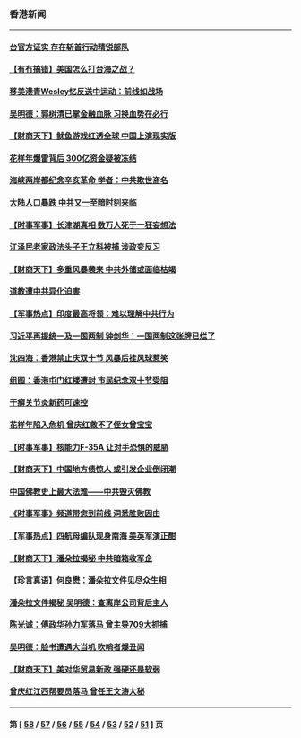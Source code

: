 ### 香港新闻
---
#### [台官方证实 存在斩首行动精锐部队](../../pages/ncid1349362/n13300186.md) 
#### [【有冇搞错】美国怎么打台海之战？](../../pages/ncid1349362/n13302548.md) 
#### [移美港青Wesley忆反送中运动：前线如战场](../../pages/ncid1349362/n13300612.md) 
#### [吴明德：郭树清已掌金融血脉 习换血势在必行](../../pages/ncid1349362/n13303124.md) 
#### [【财商天下】鱿鱼游戏红透全球 中国上演现实版](../../pages/ncid1349362/n13302296.md) 
#### [花样年爆雷背后 300亿资金疑被冻结](../../pages/ncid1349362/n13301055.md) 
#### [海峡两岸都纪念辛亥革命 学者：中共欺世盗名](../../pages/ncid1349362/n13300455.md) 
#### [大陆人口暴跌 中共又一至暗时刻来临](../../pages/ncid1349362/n13300707.md) 
#### [【时事军事】长津湖真相 数万人死于一狂妄想法](../../pages/ncid1349362/n13297695.md) 
#### [江泽民老家政法头子王立科被捕 涉政变反习](../../pages/ncid1349362/n13300282.md) 
#### [【财商天下】多重风暴袭来 中共外储或面临枯竭](../../pages/ncid1349362/n13299714.md) 
#### [道教遭中共异化迫害](../../pages/ncid1349362/n13281463.md) 
#### [【军事热点】印度最高将领：难以理解中共行为](../../pages/ncid1349362/n13297561.md) 
#### [习近平再提统一及一国两制 钟剑华：一国两制这张牌已烂了](../../pages/ncid1349362/n13298204.md) 
#### [沈四海：香港禁止庆双十节 风暴后挂风球惹笑](../../pages/ncid1349362/n13295820.md) 
#### [组图：香港屯门红楼遭封 市民纪念双十节受阻](../../pages/ncid1349362/n13296665.md) 
#### [干癣关节炎新药可速控](../../pages/ncid1349362/n13295902.md) 
#### [花样年陷入危机 曾庆红救不了侄女曾宝宝](../../pages/ncid1349362/n13292612.md) 
#### [【时事军事】核能力F-35A 让对手恐惧的威胁](../../pages/ncid1349362/n13291358.md) 
#### [【财商天下】中国地方债惊人 或引发企业倒闭潮](../../pages/ncid1349362/n13293154.md) 
#### [中国佛教史上最大法难——中共毁灭佛教](../../pages/ncid1349362/n13281397.md) 
#### [《时事军事》频道带您到前线 洞悉胜败因由](../../pages/ncid1349362/n13291934.md) 
#### [【军事热点】四航母编队现身南海 美英军演正酣](../../pages/ncid1349362/n13291331.md) 
#### [【财商天下】潘朵拉揭秘 中共暗箱收军企](../../pages/ncid1349362/n13291302.md) 
#### [【珍言真语】何良懋：潘朵拉文件见尽众生相](../../pages/ncid1349362/n13290078.md) 
#### [潘朵拉文件揭秘 吴明德：查离岸公司背后主人](../../pages/ncid1349362/n13290142.md) 
#### [陈光诚：傅政华孙力军落马 曾主导709大抓捕](../../pages/ncid1349362/n13290075.md) 
#### [吴明德：脸书遭遇大当机 吹哨者爆丑闻](../../pages/ncid1349362/n13289991.md) 
#### [【财商天下】美对华贸易新政 强硬还是软弱](../../pages/ncid1349362/n13288977.md) 
#### [曾庆红江西帮要员落马 曾任王文涛大秘](../../pages/ncid1349362/n13288944.md) 

---
#### 第 [ [58](./58.md) / [57](./57.md) / [56](./56.md) / [55](./55.md) / [54](./54.md) / [53](./53.md) / [52](./52.md) / [51](./51.md) ] 页
